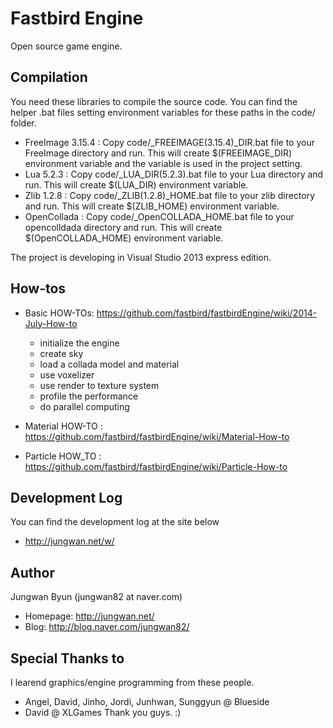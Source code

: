 Fastbird Engine
==============
Open source game engine.

Compilation
---------------
You need these libraries to compile the source code. You can find the helper .bat files setting environment variables for these paths in the code/ folder.
* FreeImage 3.15.4 : Copy code/_FREEIMAGE(3.15.4)_DIR.bat file to your FreeImage directory and run. This will create $(FREEIMAGE_DIR) environment variable and the variable is used in the project setting.
* Lua 5.2.3 : Copy code/_LUA_DIR(5.2.3).bat file to your Lua directory and run. This will create $(LUA_DIR) environment variable.
* Zlib 1.2.8 : Copy code/_ZLIB(1.2.8)_HOME.bat file to your zlib directory and run. This will create $(ZLIB_HOME) environment variable.
* OpenCollada : Copy code/_OpenCOLLADA_HOME.bat file to your opencolldada directory and run. This will create $(OpenCOLLADA_HOME) environment variable.
 
The project is developing in Visual Studio 2013 express edition.
 

How-tos
-------------

* Basic HOW-TOs: https://github.com/fastbird/fastbirdEngine/wiki/2014-July-How-to
  * initialize the engine
  * create sky
  * load a collada model and material
  * use voxelizer
  * use render to texture system
  * profile the performance
  * do parallel computing

* Material HOW-TO : https://github.com/fastbird/fastbirdEngine/wiki/Material-How-to

* Particle HOW_TO : https://github.com/fastbird/fastbirdEngine/wiki/Particle-How-to

Development Log
------------------
You can find the development log at the site below
* http://jungwan.net/w/


Author
------------------
Jungwan Byun (jungwan82 at naver.com)
* Homepage: http://jungwan.net/
* Blog: http://blog.naver.com/jungwan82/


Special Thanks to
------------------
I learend graphics/engine programming from these people.
* Angel, David, Jinho, Jordi, Junhwan, Sunggyun @ Blueside
* David @ XLGames
Thank you guys. :)
